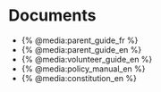 # Documents

* {% @media:parent_guide_fr %}
* {% @media:parent_guide_en %}
* {% @media:volunteer_guide_en %}
* {% @media:policy_manual_en %}
* {% @media:constitution_en %}
